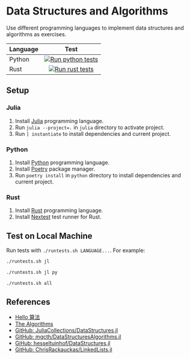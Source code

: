 # Data Structures and Algorithms
Use different programming languages ​​to implement data structures and algorithms as exercises.

| Language | Test |
|:--------|:------:|
|Python|[![Run python tests](https://github.com/yezhengkai/data-structures-and-algorithms/actions/workflows/run_python_tests.yml/badge.svg)](https://github.com/yezhengkai/data-structures-and-algorithms/actions/workflows/run_python_tests.yml)|
|Rust|[![Run rust tests](https://github.com/yezhengkai/data-structures-and-algorithms/actions/workflows/run_rust_tests.yml/badge.svg)](https://github.com/yezhengkai/data-structures-and-algorithms/actions/workflows/run_rust_tests.yml)|

## Setup
### Julia
1. Install [Julia](https://julialang.org/) programming language.
1. Run `julia --project=.` in `julia` directory to activate project.
1. Run `] instantiate` to install dependencies and current project.

### Python
1. Install [Python](https://www.python.org/) programming language.
1. Install [Poetry](https://python-poetry.org/) package manager.
1. Run `poetry install` in `python` directory to install dependencies and current project.

### Rust
1. Install [Rust](https://www.rust-lang.org/) programming language.
1. Install [Nextest](https://github.com/nextest-rs/nextest) test runner for Rust.

## Test on Local Machine
Run tests with `./runtests.sh LANGUAGE...`.
For example:
```bash
./runtests.sh jl
```
```bash
./runtests.sh jl py
```
```bash
./runtests.sh all
```

## References
- [Hello 算法](https://www.hello-algo.com/)
- [The Algorithms](https://the-algorithms.com/)
- [GitHub: JuliaCollections/DataStructures.jl](https://github.com/JuliaCollections/DataStructures.jl)
- [GitHub: mgcth/DataStructuresAlgorithms.jl](https://github.com/mgcth/DataStructuresAlgorithms.jl)
- [GiHub: hesseltuinhof/DataStructures.jl](https://github.com/hesseltuinhof/DataStructures.jl)
- [GitHub: ChrisRackauckas/LinkedLists.jl](https://github.com/ChrisRackauckas/LinkedLists.jl)